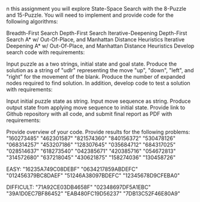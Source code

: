 n this assignment you will explore State-Space Search with the 8-Puzzle and 15-Puzzle.  You will need to implement and provide code for the following algorithms:

Breadth-First Search
Depth-First Search
Iterative-Deepening Depth-First Search
A* w/ Out-Of-Place, and Manhattan Distance Heuristics
Iterative Deepening A* w/ Out-Of-Place, and Manhattan Distance Heuristics
Develop search code with requirements:

Input puzzle as a two strings, initial state and goal state.
Produce the solution as a string of "udlr" representing the move "up", "down", "left", and "right" for the movement of the blank.
Produce the number of expanded nodes required to find solution.
In addition, develop code to test a solution with requirements:

Input initial puzzle state as string.
Input move sequence as string.
Produce output state from applying move sequence to initial state.
Provide link to Github repository with all code, and submit final report as PDF with requirements:

Provide overview of your code.
Provide results for the following problems:
"160273485" 
"462301587" 
"821574360" 
"840156372" 
"530478126" 
"068314257" 
"453207186" 
"128307645" 
"035684712" 
"684317025" 
"028514637" 
"618273540" 
"042385671" 
"420385716" 
"054672813" 
"314572680" 
"637218045" 
"430621875" 
"158274036" 
"130458726"


EASY:
"16235A749C08DEBF" 
"0634217859ABDEFC" 
"012456379BC8DAEF" 
"51246A38097BDEFC" 
"12345678D9CFEBA0"

DIFFICULT:
"71A92CE03DB4658F" 
"02348697DF5A1EBC" 
"39A1D0EC7BF86452" 
"EAB480FC19D56237" 
"7DB13C52F46E80A9"
